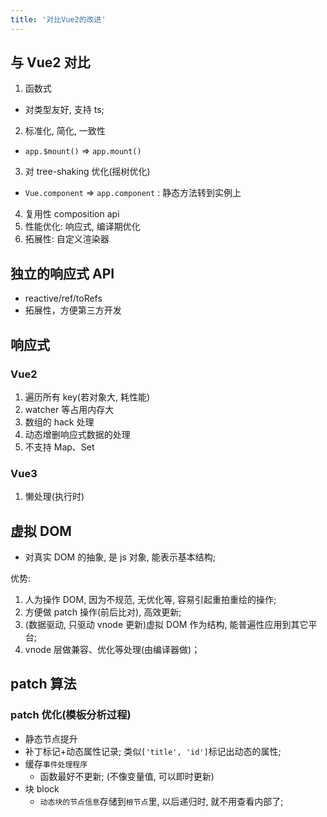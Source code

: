 ```yaml
---
title: '对比Vue2的改进'
---
```


## 与 Vue2 对比

1. 函数式

* 对类型友好, 支持 ts; 

2. 标准化, 简化, 一致性

* `app.$mount()` => `app.mount()`

3. 对 tree-shaking 优化(摇树优化)

* `Vue.component` => `app.component` : 静态方法转到实例上

4. 复用性 composition api
5. 性能优化: 响应式, 编译期优化
6. 拓展性: 自定义渲染器

## 独立的响应式 API

* reactive/ref/toRefs
* 拓展性，方便第三方开发

## 响应式

### Vue2

1. 遍历所有 key(若对象大, 耗性能)
2. watcher 等占用内存大
3. 数组的 hack 处理
4. 动态增删响应式数据的处理
5. 不支持 Map、Set

### Vue3

1. 懒处理(执行时)

## 虚拟 DOM

* 对真实 DOM 的抽象, 是 js 对象, 能表示基本结构; 

优势:

1. 人为操作 DOM, 因为不规范, 无优化等, 容易引起重拍重绘的操作;
2. 方便做 patch 操作(前后比对), 高效更新;
3. (数据驱动, 只驱动 vnode 更新)虚拟 DOM 作为结构, 能普遍性应用到其它平台;
4. vnode 层做兼容、优化等处理(由编译器做)；

## patch 算法

### patch 优化(模板分析过程)

* 静态节点提升
* 补丁标记+动态属性记录; 类似`['title', 'id']`标记出动态的属性; 
* 缓存`事件处理程序`
  + 函数最好不更新; (不像变量值, 可以即时更新)
* 块 block
  + `动态块的节点信息`存储到`根节点`里, 以后递归时, 就不用查看内部了; 
